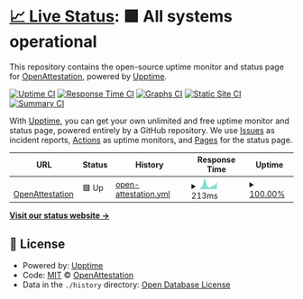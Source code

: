 # [📈 Live Status](https://Open-Attestation.github.io/statuspage): <!--live status--> **🟩 All systems operational**

This repository contains the open-source uptime monitor and status page for [OpenAttestation](https://Open-Attestation.github.io/statuspage), powered by [Upptime](https://github.com/upptime/upptime).

[![Uptime CI](https://github.com/Open-Attestation/statuspage/workflows/Uptime%20CI/badge.svg)](https://github.com/Open-Attestation/statuspage/actions?query=workflow%3A%22Uptime+CI%22)
[![Response Time CI](https://github.com/Open-Attestation/statuspage/workflows/Response%20Time%20CI/badge.svg)](https://github.com/Open-Attestation/statuspage/actions?query=workflow%3A%22Response+Time+CI%22)
[![Graphs CI](https://github.com/Open-Attestation/statuspage/workflows/Graphs%20CI/badge.svg)](https://github.com/Open-Attestation/statuspage/actions?query=workflow%3A%22Graphs+CI%22)
[![Static Site CI](https://github.com/Open-Attestation/statuspage/workflows/Static%20Site%20CI/badge.svg)](https://github.com/Open-Attestation/statuspage/actions?query=workflow%3A%22Static+Site+CI%22)
[![Summary CI](https://github.com/Open-Attestation/statuspage/workflows/Summary%20CI/badge.svg)](https://github.com/Open-Attestation/statuspage/actions?query=workflow%3A%22Summary+CI%22)

With [Upptime](https://upptime.js.org), you can get your own unlimited and free uptime monitor and status page, powered entirely by a GitHub repository. We use [Issues](https://github.com/Open-Attestation/statuspage/issues) as incident reports, [Actions](https://github.com/Open-Attestation/statuspage/actions) as uptime monitors, and [Pages](https://Open-Attestation.github.io/statuspage) for the status page.

<!--start: status pages-->
<!-- This summary is generated by Upptime (https://github.com/upptime/upptime) -->
<!-- Do not edit this manually, your changes will be overwritten -->
<!-- prettier-ignore -->
| URL | Status | History | Response Time | Uptime |
| --- | ------ | ------- | ------------- | ------ |
| <img alt="" src="https://favicons.githubusercontent.com/www.openattestation.com" height="13"> [OpenAttestation](https://www.openattestation.com) | 🟩 Up | [open-attestation.yml](https://github.com/Open-Attestation/statuspage/commits/HEAD/history/open-attestation.yml) | <details><summary><img alt="Response time graph" src="./graphs/open-attestation/response-time-week.png" height="20"> 213ms</summary><br><a href="https://status.openattestation.com/history/open-attestation"><img alt="Response time 224" src="https://img.shields.io/endpoint?url=https%3A%2F%2Fraw.githubusercontent.com%2FOpen-Attestation%2Fstatuspage%2FHEAD%2Fapi%2Fopen-attestation%2Fresponse-time.json"></a><br><a href="https://status.openattestation.com/history/open-attestation"><img alt="24-hour response time 250" src="https://img.shields.io/endpoint?url=https%3A%2F%2Fraw.githubusercontent.com%2FOpen-Attestation%2Fstatuspage%2FHEAD%2Fapi%2Fopen-attestation%2Fresponse-time-day.json"></a><br><a href="https://status.openattestation.com/history/open-attestation"><img alt="7-day response time 213" src="https://img.shields.io/endpoint?url=https%3A%2F%2Fraw.githubusercontent.com%2FOpen-Attestation%2Fstatuspage%2FHEAD%2Fapi%2Fopen-attestation%2Fresponse-time-week.json"></a><br><a href="https://status.openattestation.com/history/open-attestation"><img alt="30-day response time 186" src="https://img.shields.io/endpoint?url=https%3A%2F%2Fraw.githubusercontent.com%2FOpen-Attestation%2Fstatuspage%2FHEAD%2Fapi%2Fopen-attestation%2Fresponse-time-month.json"></a><br><a href="https://status.openattestation.com/history/open-attestation"><img alt="1-year response time 199" src="https://img.shields.io/endpoint?url=https%3A%2F%2Fraw.githubusercontent.com%2FOpen-Attestation%2Fstatuspage%2FHEAD%2Fapi%2Fopen-attestation%2Fresponse-time-year.json"></a></details> | <details><summary><a href="https://status.openattestation.com/history/open-attestation">100.00%</a></summary><a href="https://status.openattestation.com/history/open-attestation"><img alt="All-time uptime 99.99%" src="https://img.shields.io/endpoint?url=https%3A%2F%2Fraw.githubusercontent.com%2FOpen-Attestation%2Fstatuspage%2FHEAD%2Fapi%2Fopen-attestation%2Fuptime.json"></a><br><a href="https://status.openattestation.com/history/open-attestation"><img alt="24-hour uptime 100.00%" src="https://img.shields.io/endpoint?url=https%3A%2F%2Fraw.githubusercontent.com%2FOpen-Attestation%2Fstatuspage%2FHEAD%2Fapi%2Fopen-attestation%2Fuptime-day.json"></a><br><a href="https://status.openattestation.com/history/open-attestation"><img alt="7-day uptime 100.00%" src="https://img.shields.io/endpoint?url=https%3A%2F%2Fraw.githubusercontent.com%2FOpen-Attestation%2Fstatuspage%2FHEAD%2Fapi%2Fopen-attestation%2Fuptime-week.json"></a><br><a href="https://status.openattestation.com/history/open-attestation"><img alt="30-day uptime 100.00%" src="https://img.shields.io/endpoint?url=https%3A%2F%2Fraw.githubusercontent.com%2FOpen-Attestation%2Fstatuspage%2FHEAD%2Fapi%2Fopen-attestation%2Fuptime-month.json"></a><br><a href="https://status.openattestation.com/history/open-attestation"><img alt="1-year uptime 99.99%" src="https://img.shields.io/endpoint?url=https%3A%2F%2Fraw.githubusercontent.com%2FOpen-Attestation%2Fstatuspage%2FHEAD%2Fapi%2Fopen-attestation%2Fuptime-year.json"></a></details>

<!--end: status pages-->

[**Visit our status website →**](https://Open-Attestation.github.io/statuspage)

## 📄 License

- Powered by: [Upptime](https://github.com/upptime/upptime)
- Code: [MIT](./LICENSE) © [OpenAttestation](https://Open-Attestation.github.io/statuspage)
- Data in the `./history` directory: [Open Database License](https://opendatacommons.org/licenses/odbl/1-0/)
